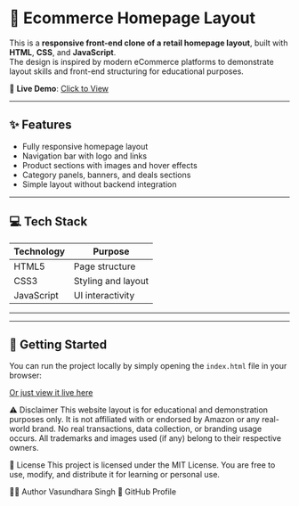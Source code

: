 # 🛒 Ecommerce Homepage Layout

This is a **responsive front-end clone of a retail homepage layout**, built with **HTML**, **CSS**, and **JavaScript**.  
The design is inspired by modern eCommerce platforms to demonstrate layout skills and front-end structuring for educational purposes.

🔗 **Live Demo**: [Click to View](https://vasundhara-singh0911.github.io/ecommerce-hompage-layout/)

---

## ✨ Features

- Fully responsive homepage layout
- Navigation bar with logo and links
- Product sections with images and hover effects
- Category panels, banners, and deals sections
- Simple layout without backend integration

---

## 💻 Tech Stack

| Technology | Purpose               |
|------------|------------------------|
| HTML5      | Page structure          |
| CSS3       | Styling and layout      |
| JavaScript | UI interactivity        |

---


---

## 🚀 Getting Started

You can run the project locally by simply opening the `index.html` file in your browser:


[Or just view it live here](https://vasundhara-singh0911.github.io/ecommerce-hompage-layout/)


⚠️ Disclaimer
This website layout is for educational and demonstration purposes only.
It is not affiliated with or endorsed by Amazon or any real-world brand.
No real transactions, data collection, or branding usage occurs.
All trademarks and images used (if any) belong to their respective owners.

📜 License
This project is licensed under the MIT License.
You are free to use, modify, and distribute it for learning or personal use.

👩‍💻 Author
Vasundhara Singh
🔗 GitHub Profile
